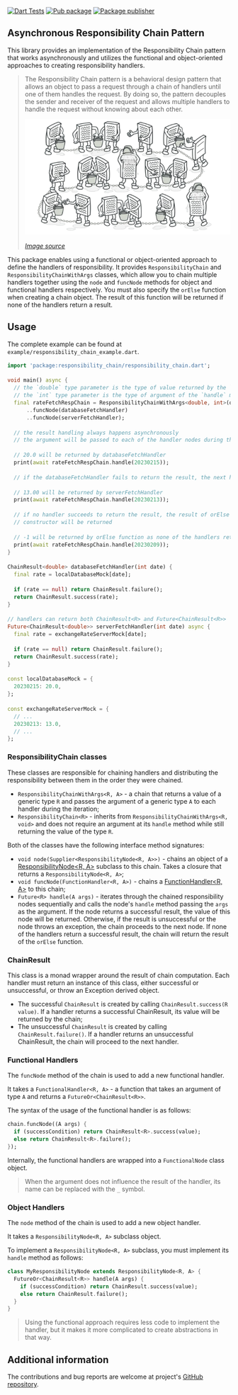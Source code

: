 [![Dart Tests](https://github.com/mitryp/responsibility_chain/actions/workflows/dart.yml/badge.svg)](https://github.com/mitryp/responsibility_chain/actions/workflows/dart.yml?branch=master)
[![Pub package](https://img.shields.io/pub/v/responsibility_chain.svg)](https://pub.dev/packages/responsibility_chain)
[![Package publisher](https://img.shields.io/pub/publisher/responsibility_chain.svg)](https://pub.dev/packages/responsibility_chain/publisher)

## Asynchronous Responsibility Chain Pattern

This library provides an implementation of the Responsibility Chain pattern that works asynchronously and utilizes
the functional and object-oriented approaches to creating responsibility handlers.

> The Responsibility Chain pattern is a behavioral design pattern that allows an object to pass a request through a
> chain of handlers until one of them handles the request. By doing so, the pattern decouples the sender and receiver of
> the request and allows multiple handlers to handle the request without knowing about each other.
>
> <img src="https://raw.githubusercontent.com/mitryp/responsibility_chain/master/_images/illustration.webp" alt="Responsibility Chain Pattern Illustration"/>
>
> [_Image source_](https://refactoring.guru/design-patterns/chain-of-responsibility)

This package enables using a functional or object-oriented approach to define the handlers of responsibility.
It provides `ResponsibilityChain` and `ResponsibilityChainWithArgs` classes, which allow you to chain multiple handlers
together using the `node` and `funcNode` methods for object and functional handlers respectively.
You must also specify the `orElse` function when creating a chain object. The result of this function will be returned
if none of the handlers return a result.

## Usage

The complete example can be found at `example/responsibility_chain_example.dart`.

```dart
import 'package:responsibility_chain/responsibility_chain.dart';

void main() async {
  // the `double` type parameter is the type of value returned by the `handle` method of the chain
  // the `int` type parameter is the type of argument of the `handle` method of the chain
  final rateFetchRespChain = ResponsibilityChainWithArgs<double, int>(orElse: (_) => -1)
      ..funcNode(databaseFetchHandler)
      ..funcNode(serverFetchHandler);

  // the result handling always happens asynchronously
  // the argument will be passed to each of the handler nodes during the execution

  // 20.0 will be returned by databaseFetchHandler
  print(await rateFetchRespChain.handle(20230215));

  // if the databaseFetchHandler fails to return the result, the next handler will be called

  // 13.00 will be returned by serverFetchHandler
  print(await rateFetchRespChain.handle(20230213));

  // if no handler succeeds to return the result, the result of orElse function from the chain
  // constructor will be returned

  // -1 will be returned by orElse function as none of the handlers returned the result
  print(await rateFetchRespChain.handle(20230209));
}

ChainResult<double> databaseFetchHandler(int date) {
  final rate = localDatabaseMock[date];

  if (rate == null) return ChainResult.failure();
  return ChainResult.success(rate);
}

// handlers can return both ChainResult<R> and Future<ChainResult<R>>
Future<ChainResult<double>> serverFetchHandler(int date) async {
  final rate = exchangeRateServerMock[date];

  if (rate == null) return ChainResult.failure();
  return ChainResult.success(rate);
}

const localDatabaseMock = {
  20230215: 20.0,
};

const exchangeRateServerMock = {
  // ...
  20230213: 13.0,
  // ...
};
```

### ResponsibilityChain classes

These classes are responsible for chaining handlers and distributing the responsibility between them in the order they were chained.

- `ResponsibilityChainWithArgs<R, A>` - a chain that returns a value of a generic type `R` and passes the argument of a
  generic type `A` to each handler during the iteration;
- `ResponsibilityChain<R>` - inherits from `ResponsibilityChainWithArgs<R, void>` and does not require an argument at
  its `handle` method while still returning the value of the type `R`.

Both of the classes have the following interface method signatures:

- `void node(Supplier<ResponsibilityNode<R, A>>)` - chains an object of a [ResponsibilityNode<R, A>](#Object-Handlers)
  subclass to this chain. Takes a closure that returns a `ResponsibilityNode<R, A>`;
- `void funcNode(FunctionHandler<R, A>)` - chains a [FunctionHandler<R, A>](#Functional-Handlers) to this chain;
- `Future<R> handle(A args)` - iterates through the chained responsibility nodes sequentially and calls the node's 
`handle` method passing the `args` as the argument. If the node returns a successful result, the value of this node
will be returned. Otherwise, if the result is unsuccessful or the node throws an exception, the chain proceeds to the 
next node. If none of the handlers return a successful result, the chain will return the result of the `orElse` function.

### ChainResult

This class is a monad wrapper around the result of chain computation. Each handler must return an instance of this 
class, either successful or unsuccessful, or throw an Exception derived object.

- The successful `ChainResult` is created by calling `ChainResult.success(R value)`. If a handler returns a successful
ChainResult, its value will be returned by the chain;
- The unsuccessful `ChainResult` is created by calling `ChainResult.failure()`. If a handler returns an unsuccessful
ChainResult, the chain will proceed to the next handler.

### Functional Handlers

The `funcNode` method of the chain is used to add a new functional handler.

It takes a `FunctionalHandler<R, A>` - a function that takes an argument of type `A` and returns
a `FutureOr<ChainResult<R>>`.

The syntax of the usage of the functional handler is as follows:

```dart
chain.funcNode((A args) {
  if (successCondition) return ChainResult<R>.success(value);
  else return ChainResult<R>.failure();
});
```

Internally, the functional handlers are wrapped into a `FunctionalNode` class object.

> When the argument does not influence the result of the handler, its name can be replaced with the `_` symbol.

### Object Handlers

The `node` method of the chain is used to add a new object handler.

It takes a `ResponsibilityNode<R, A>` subclass object.

To implement a `ResponsibilityNode<R, A>` subclass, you must implement its `handle` method as follows:

```dart
class MyResponsibilityNode extends ResponsibilityNode<R, A> {
  FutureOr<ChainResult<R>> handle(A args) {
    if (successCondition) return ChainResult.success(value);
    else return ChainResult.failure();
  }
}
```

> Using the functional approach requires less code to implement the handler, but it makes it more complicated to 
create abstractions in that way.


## Additional information

The contributions and bug reports are welcome at project's 
[GitHub repository](https://github.com/mitryp/responsibility_chain).
